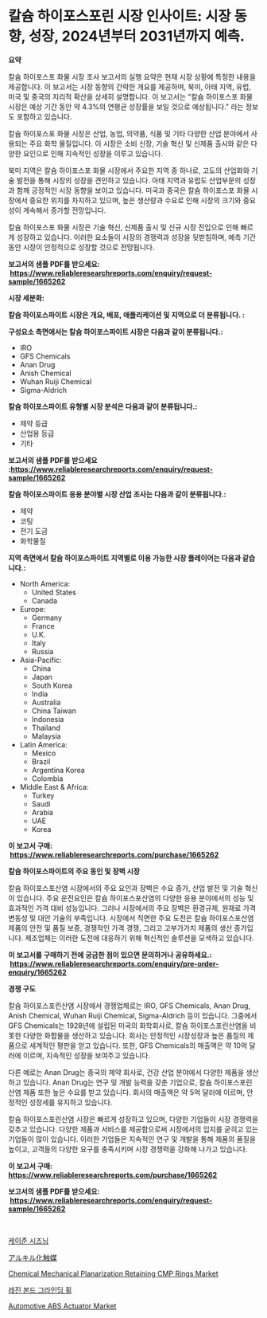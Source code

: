 <p><h1>칼슘 하이포스포린 시장 인사이트: 시장 동향, 성장, 2024년부터 2031년까지 예측.</h1></p><p><strong>요약</strong></p>
<p><p>칼슘 하이포스포 화물 시장 조사 보고서의 실행 요약은 현재 시장 상황에 특정한 내용을 제공합니다. 이 보고서는 시장 동향의 간략한 개요를 제공하며, 북미, 아태 지역, 유럽, 미국 및 중국의 지리적 확산을 상세히 설명합니다. 이 보고서는 "칼슘 하이포스포 화물 시장은 예상 기간 동안 약 4.3%의 연평균 성장률을 보일 것으로 예상됩니다." 라는 정보도 포함하고 있습니다.</p><p>칼슘 하이포스포 화물 시장은 산업, 농업, 의약품, 식품 및 기타 다양한 산업 분야에서 사용되는 주요 화학 물질입니다. 이 시장은 소비 신장, 기술 혁신 및 신제품 출시와 같은 다양한 요인으로 인해 지속적인 성장을 이루고 있습니다.</p><p>북미 지역은 칼슘 하이포스포 화물 시장에서 주요한 지역 중 하나로, 고도의 산업화와 기술 발전을 통해 시장의 성장을 견인하고 있습니다. 아태 지역과 유럽도 산업부문의 성장과 함께 긍정적인 시장 동향을 보이고 있습니다. 미국과 중국은 칼슘 하이포스포 화물 시장에서 중요한 위치를 차지하고 있으며, 높은 생산량과 수요로 인해 시장의 크기와 중요성이 계속해서 증가할 전망입니다.</p><p>칼슘 하이포스포 화물 시장은 기술 혁신, 신제품 출시 및 신규 시장 진입으로 인해 빠르게 성장하고 있습니다. 이러한 요소들이 시장의 경쟁력과 성장을 뒷받침하며, 예측 기간 동안 시장이 안정적으로 성장할 것으로 전망됩니다.</p></p>
<p><strong>보고서의 샘플 PDF를 받으세요: &nbsp;<a href="https://www.reliableresearchreports.com/enquiry/request-sample/1665262">https://www.reliableresearchreports.com/enquiry/request-sample/1665262</a></strong></p>
<p><strong>시장 세분화:</strong></p>
<p><strong> 칼슘 하이포스파이트 시장은 개요, 배포, 애플리케이션 및 지역으로 더 분류됩니다. :</strong></p>
<p><strong>구성요소 측면에서는 칼슘 하이포스파이트 시장은 다음과 같이 분류됩니다.:</strong></p>
<p><ul><li>IRO</li><li>GFS Chemicals</li><li>Anan Drug</li><li>Anish Chemical</li><li>Wuhan Ruiji Chemical</li><li>Sigma-Aldrich</li></ul></p>
<p><strong> 칼슘 하이포스파이트 유형별 시장 분석은 다음과 같이 분류됩니다.:</strong></p>
<p><ul><li>제약 등급</li><li>산업용 등급</li><li>기타</li></ul></p>
<p><strong>보고서의 샘플 PDF를 받으세요 :<a href="https://www.reliableresearchreports.com/enquiry/request-sample/1665262">https://www.reliableresearchreports.com/enquiry/request-sample/1665262</a></strong></p>
<p><strong> 칼슘 하이포스파이트 응용 분야별 시장 산업 조사는 다음과 같이 분류됩니다.:</strong></p>
<p><ul><li>제약</li><li>코팅</li><li>전기 도금</li><li>화학물질</li></ul></p>
<p><strong>지역 측면에서 칼슘 하이포스파이트 지역별로 이용 가능한 시장 플레이어는 다음과 같습니다.:</strong></p>
<p><ul>
    <li>
        North America:
        <ul>
            <li>United States</li>
            <li>Canada</li>
        </ul>
    </li>
    <li>
        Europe:
        <ul>
            <li>Germany</li>
            <li>France</li>
            <li>U.K.</li>
            <li>Italy</li>
            <li>Russia</li>
        </ul>
    </li>
    <li>
        Asia-Pacific:
        <ul>
            <li>China</li>
            <li>Japan</li>
            <li>South Korea</li>
            <li>India</li>
            <li>Australia</li>
            <li>China Taiwan</li>
            <li>Indonesia</li>
            <li>Thailand</li>
            <li>Malaysia</li>
        </ul>
    </li>
    <li>
        Latin America:
        <ul>
            <li>Mexico</li>
            <li>Brazil</li>
            <li>Argentina Korea</li>
            <li>Colombia</li>
        </ul>
    </li>
    <li>
        Middle East & Africa:
        <ul>
            <li>Turkey</li>
            <li>Saudi</li>
            <li>Arabia</li>
            <li>UAE</li>
            <li>Korea</li>
        </ul>
    </li>
    </ul></p>
<p><strong>이 보고서 구매: &nbsp;<a href="https://www.reliableresearchreports.com/purchase/1665262">https://www.reliableresearchreports.com/purchase/1665262</a></strong></p>
<p><strong>칼슘 하이포스파이트의 주요 동인 및 장벽 시장</strong></p>
<p><p>칼슘 하이포스포산염 시장에서의 주요 요인과 장벽은 수요 증가, 산업 발전 및 기술 혁신이 있습니다. 주요 운전요인은 칼슘 하이포스포산염의 다양한 응용 분야에서의 성능 및 효과적인 가격 대비 성능입니다. 그러나 시장에서의 주요 장벽은 환경규제, 원재료 가격 변동성 및 대안 기술의 부족입니다. 시장에서 직면한 주요 도전은 칼슘 하이포스포산염 제품의 안전 및 품질 보증, 경쟁적인 가격 경쟁, 그리고 고부가가치 제품의 생산 증가입니다. 제조업체는 이러한 도전에 대응하기 위해 혁신적인 솔루션을 모색하고 있습니다.</p></p>
<p><strong>이 보고서를 구매하기 전에 궁금한 점이 있으면 문의하거나 공유하세요.: &nbsp;<a href="https://www.reliableresearchreports.com/enquiry/pre-order-enquiry/1665262">https://www.reliableresearchreports.com/enquiry/pre-order-enquiry/1665262</a></strong></p>
<p><strong>경쟁 구도</strong></p>
<p><p>칼슘 하이포스포린산염 시장에서 경쟁업체로는 IRO, GFS Chemicals, Anan Drug, Anish Chemical, Wuhan Ruiji Chemical, Sigma-Aldrich 등이 있습니다. 그중에서 GFS Chemicals는 1928년에 설립된 미국의 화학회사로, 칼슘 하이포스포린산염을 비롯한 다양한 화합물을 생산하고 있습니다. 회사는 안정적인 시장성장과 높은 품질의 제품으로 세계적인 평판을 얻고 있습니다. 또한, GFS Chemicals의 매출액은 약 10억 달러에 이르며, 지속적인 성장을 보여주고 있습니다.</p><p>다른 예로는 Anan Drug는 중국의 제약 회사로, 건강 산업 분야에서 다양한 제품을 생산하고 있습니다. Anan Drug는 연구 및 개발 능력을 갖춘 기업으로, 칼슘 하이포스포린산염 제품 또한 높은 수요를 받고 있습니다. 회사의 매출액은 약 5억 달러에 이르며, 안정적인 성장세를 유지하고 있습니다.</p><p>칼슘 하이포스포린산염 시장은 빠르게 성장하고 있으며, 다양한 기업들이 시장 경쟁력을 갖추고 있습니다. 다양한 제품과 서비스를 제공함으로써 시장에서의 입지를 굳히고 있는 기업들이 많이 있습니다. 이러한 기업들은 지속적인 연구 및 개발을 통해 제품의 품질을 높이고, 고객들의 다양한 요구를 충족시키며 시장 경쟁력을 강화해 나가고 있습니다.</p></p>
<p><strong>이 보고서 구매: &nbsp; <a href="https://www.reliableresearchreports.com/purchase/1665262">https://www.reliableresearchreports.com/purchase/1665262</a></strong></p>
<p><strong>보고서의 샘플 PDF를 받으세요: &nbsp;<a href="https://www.reliableresearchreports.com/enquiry/request-sample/1665262">https://www.reliableresearchreports.com/enquiry/request-sample/1665262</a></strong><strong></strong></p>
<p>&nbsp;</p>
<p><p><a href="https://github.com/vsoq0zknh59/Market-Research-Report-List-1/blob/main/552505014602.md">케이준 시즈닝</a></p><p><a href="https://github.com/bevdtkn4419963/Market-Research-Report-List-1/blob/main/845752815873.md">アルキル化触媒</a></p><p><a href="https://github.com/globismark/Market-Research-Report-List-2/blob/main/chemical-mechanical-planarization-retaining-cmp-rings-market.md">Chemical Mechanical Planarization Retaining CMP Rings Market</a></p><p><a href="https://medium.com/@jerrodhilll68/%EC%88%98%EC%A7%80-%EA%B2%B0%ED%95%A9-%EC%97%B0%EC%82%AD-%EB%B0%94%ED%80%B4-%EC%8B%9C%EC%9E%A5-%EC%8B%9C%EC%9E%A5-cagr-%EC%8B%9C%EC%9E%A5-%EB%8F%99%ED%96%A5-%EB%B0%8F-%EC%84%B1%EC%9E%A5-%EC%A0%84%EB%9E%B5%EC%97%90-%EB%8C%80%ED%95%9C-%ED%86%B5%EC%B0%B0%EB%A0%A5-988c531a9dbd">레진 본드 그라인딩 휠</a></p><p><a href="https://issuu.com/reportprime-2/docs/automotive-abs-actuator-market-size-2030.pptx">Automotive ABS Actuator Market</a></p></p>